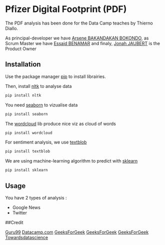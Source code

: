 # Pfizer Digital Footprint (PDF)
The PDF analysis has been done for the Data Camp teaches by Thierno Diallo.

As principal-developer we have [Arsene BAKANDAKAN BOKONDO](https://www.linkedin.com/in/ars%C3%A8ne-bakandakan/), 
as Scrum Master we have [Essaid BENAMAR](https://www.linkedin.com/in/essaid-benamar/) and finaly, [Jonah JAUBERT](https://www.linkedin.com/in/jonah-jaubert/) is the Product Owner

## Installation

Use the package manager [pip](https://pip.pypa.io/en/stable/) to install librairies.

Then, install [nltk](https://www.nltk.org/install.html) to analyse data
```bash
pip install nltk
```
You need [seaborn](https://seaborn.pydata.org/installing.html) to vizualise data
```bash
pip install seaborn
```
The [wordcloud](https://pypi.org/project/wordcloud/) lib produce nice viz as cloud of words
```bash
pip install wordcloud
```
For sentiment analysis, we use [textblob](https://textblob.readthedocs.io/en/dev/install.html)
```bash
pip install textblob
```
We are using machine-learning algorithm to predict with [sklearn](https://scikit-learn.org/stable/install.html)
```bash
pip install sklearn
```
## Usage

You have 2 types of analysis :
- Google News
- Twitter 

##Credit

[Guru99](https://www.guru99.com/pos-tagging-chunking-nltk.html)
[Datacamp.com](https://www.datacamp.com/tutorial/stemming-lemmatization-python)
[GeeksForGeek](https://www.geeksforgeeks.org/text-mining-in-data-mining/?ref=gcse)
[GeeksForGeek](https://www.geeksforgeeks.org/what-is-sentiment-analysis/)
[GeeksForGeek](https://www.geeksforgeeks.org/python-sentiment-analysis-using-vader/)
[Towardsdatascience](https://towardsdatascience.com/my-absolute-go-to-for-sentiment-analysis-textblob-3ac3a11d524)
